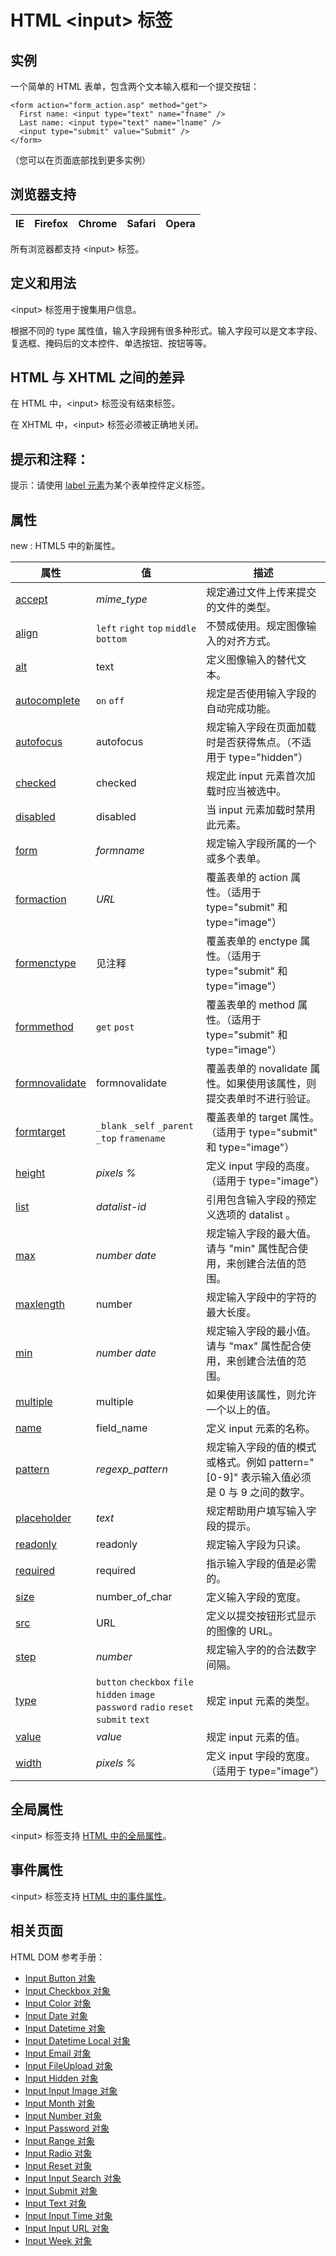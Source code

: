# HTML &lt;input&gt; 标签

## 实例

一个简单的 HTML 表单，包含两个文本输入框和一个提交按钮：

```
<form action="form_action.asp" method="get">
  First name: <input type="text" name="fname" />
  Last name: <input type="text" name="lname" />
  <input type="submit" value="Submit" />
</form>

```



（您可以在页面底部找到更多实例）

## 浏览器支持

| IE | Firefox | Chrome | Safari | Opera |
| --- | --- | --- | --- | --- |

所有浏览器都支持 &lt;input&gt; 标签。

## 定义和用法

&lt;input&gt; 标签用于搜集用户信息。

根据不同的 type 属性值，输入字段拥有很多种形式。输入字段可以是文本字段、复选框、掩码后的文本控件、单选按钮、按钮等等。

## HTML 与 XHTML 之间的差异

在 HTML 中，&lt;input&gt; 标签没有结束标签。

在 XHTML 中，&lt;input&gt; 标签必须被正确地关闭。

## 提示和注释：

提示：请使用 [label 元素](/tags/tag_label.asp "HTML &lt;label&gt; 标签")为某个表单控件定义标签。

## 属性

new : HTML5 中的新属性。

| 属性 | 值 | 描述 |
| --- | --- | --- |
| [accept](/tags/att_input_accept.asp "HTML &lt;input&gt; 标签的 accept 属性") | *mime_type* | 规定通过文件上传来提交的文件的类型。 |
| [align](/tags/att_input_align.asp "HTML &lt;input&gt; 标签的 align 属性") |   `left`   `right`   `top`   `middle`   `bottom` | 不赞成使用。规定图像输入的对齐方式。 |
| [alt](/tags/att_input_alt.asp "HTML &lt;input&gt; 标签的 alt 属性") | text | 定义图像输入的替代文本。 |
| [autocomplete](/tags/att_input_autocomplete.asp "HTML5 &lt;input&gt; autocomplete 属性") |   `on`   `off` | 规定是否使用输入字段的自动完成功能。 |
| [autofocus](/tags/att_input_autofocus.asp "HTML5 &lt;input&gt; autofocus 属性") | autofocus |规定输入字段在页面加载时是否获得焦点。（不适用于 type="hidden"） |
| [checked](/tags/att_input_checked.asp "HTML &lt;input&gt; 标签的 checked 属性") | checked | 规定此 input 元素首次加载时应当被选中。 |
| [disabled](/tags/att_input_disabled.asp "HTML &lt;input&gt; 标签的 disabled 属性") | disabled | 当 input 元素加载时禁用此元素。 |
| [form](/tags/att_input_form.asp "HTML5 &lt;input&gt; form 属性") | _formname_ | 规定输入字段所属的一个或多个表单。 |
| [formaction](/tags/att_input_formaction.asp "HTML5 &lt;input&gt; formaction 属性") | _URL_ |覆盖表单的 action 属性。（适用于 type="submit" 和 type="image"） |
| [formenctype](/tags/att_input_formenctype.asp "HTML5 &lt;input&gt; formenctype 属性") | 见注释 |覆盖表单的 enctype 属性。（适用于 type="submit" 和 type="image"） |
| [formmethod](/tags/att_input_formmethod.asp "HTML5 &lt;input&gt; formmethod 属性") |   `get`   `post` |覆盖表单的 method 属性。（适用于 type="submit" 和 type="image"） |
| [formnovalidate](/tags/att_input_formnovalidate.asp "HTML5 &lt;input&gt; formnovalidate 属性") | formnovalidate |覆盖表单的 novalidate 属性。如果使用该属性，则提交表单时不进行验证。 |
| [formtarget](/tags/att_input_formtarget.asp "HTML5 &lt;input&gt; formtarget 属性") |   `_blank`   `_self`   `_parent`   `_top`   `framename` |覆盖表单的 target 属性。（适用于 type="submit" 和 type="image"） |
| [height](/tags/att_input_height.asp "HTML5 &lt;input&gt; height 属性") |   _pixels_   _%_ | 定义 input 字段的高度。（适用于 type="image"） |
| [list](/tags/att_input_list.asp "HTML5 &lt;input&gt; list 属性") | _datalist-id_ | 引用包含输入字段的预定义选项的 datalist 。 |
| [max](/tags/att_input_max.asp "HTML5 &lt;input&gt; max 属性") |   _number_   _date_ |规定输入字段的最大值。请与 "min" 属性配合使用，来创建合法值的范围。 |
| [maxlength](/tags/att_input_maxlength.asp "HTML &lt;input&gt; 标签的 maxlength 属性") | number | 规定输入字段中的字符的最大长度。 |
| [min](/tags/att_input_min.asp "HTML5 &lt;input&gt; min 属性") |   _number_   _date_ |规定输入字段的最小值。请与 "max" 属性配合使用，来创建合法值的范围。 |
| [multiple](/tags/att_input_multiple.asp "HTML5 &lt;input&gt; multiple 属性") | multiple | 如果使用该属性，则允许一个以上的值。 |
| [name](/tags/att_input_name.asp "HTML &lt;input&gt; 标签的 name 属性") | field_name | 定义 input 元素的名称。 |
| [pattern](/tags/att_input_pattern.asp "HTML5 &lt;input&gt; pattern 属性") | *regexp_pattern* |规定输入字段的值的模式或格式。例如 pattern="[0-9]" 表示输入值必须是 0 与 9 之间的数字。 |
| [placeholder](/tags/att_input_placeholder.asp "HTML5 &lt;input&gt; placeholder 属性") | _text_ | 规定帮助用户填写输入字段的提示。 |
| [readonly](/tags/att_input_readonly.asp "HTML &lt;input&gt; 标签的 readonly 属性") | readonly | 规定输入字段为只读。 |
| [required](/tags/att_input_required.asp "HTML5 &lt;input&gt; required 属性") | required | 指示输入字段的值是必需的。 |
| [size](/tags/att_input_size.asp "HTML &lt;input&gt; 标签的 size 属性") | number_of_char | 定义输入字段的宽度。 |
| [src](/tags/att_input_src.asp "HTML &lt;input&gt; 标签的 src 属性") | URL | 定义以提交按钮形式显示的图像的 URL。 |
| [step](/tags/att_input_step.asp "HTML5 &lt;input&gt; step 属性") | _number_ | 规定输入字的的合法数字间隔。 |
| [type](/tags/att_input_type.asp "HTML &lt;input&gt; 标签的 type 属性") |   `button`   `checkbox`   `file`   `hidden`   `image`   `password`   `radio`   `reset`   `submit`   `text` | 规定 input 元素的类型。 |
| [value](/tags/att_input_value.asp "HTML &lt;input&gt; 标签的 value 属性") | _value_ | 规定 input 元素的值。 |
| [width](/tags/att_input_width.asp "HTML5 &lt;input&gt; width 属性") |   _pixels_   _%_ | 定义 input 字段的宽度。（适用于 type="image"） |

## 全局属性

&lt;input&gt; 标签支持 [HTML 中的全局属性](/tags/html_ref_standardattributes.asp)。

## 事件属性

&lt;input&gt; 标签支持 [HTML 中的事件属性](/tags/html_ref_eventattributes.asp)。

## 相关页面

HTML DOM 参考手册：

*   [Input Button 对象](/jsref/dom_obj_button.asp "HTML DOM Button 对象")
*   [Input Checkbox 对象](/jsref/dom_obj_checkbox.asp "HTML DOM Checkbox 对象")
*   [Input Color 对象](/jsref/dom_obj_color.asp "HTML DOM Color 对象")
*   [Input Date 对象](/jsref/dom_obj_date.asp "HTML DOM Input Date 对象")
*   [Input Datetime 对象](/jsref/dom_obj_datetime.asp "HTML DOM Datetime 对象")
*   [Input Datetime Local 对象](/jsref/dom_obj_datetime-local.asp "HTML DOM Datetime Local 对象")
*   [Input Email 对象](/jsref/dom_obj_email.asp "HTML DOM Email 对象")
*   [Input FileUpload 对象](/jsref/dom_obj_fileupload.asp "HTML DOM FileUpload 对象")
*   [Input Hidden 对象](/jsref/dom_obj_hidden.asp "HTML DOM Hidden 对象")
*   [Input Input Image 对象](/jsref/dom_obj_input_image.asp "HTML DOM Input Image 对象")
*   [Input Month 对象](/jsref/dom_obj_month.asp "HTML DOM Month 对象")
*   [Input Number 对象](/jsref/dom_obj_number.asp "HTML DOM Number 对象")
*   [Input Password 对象](/jsref/dom_obj_password.asp "HTML DOM Password 对象")
*   [Input Range 对象](/jsref/dom_obj_range.asp "HTML DOM Input Range 对象")
*   [Input Radio 对象](/jsref/dom_obj_radio.asp "HTML DOM Radio 对象")
*   [Input Reset 对象](/jsref/dom_obj_reset.asp "HTML DOM Reset 对象")
*   [Input Input Search 对象](/jsref/dom_obj_search.asp "HTML DOM Input Search 对象")
*   [Input Submit 对象](/jsref/dom_obj_submit.asp "HTML DOM Submit 对象")
*   [Input Text 对象](/jsref/dom_obj_text.asp "HTML DOM Text 对象")
*   [Input Input Time 对象](/jsref/dom_obj_input_time.asp "HTML DOM Input Time 对象")
*   [Input Input URL 对象](/jsref/dom_obj_url.asp "HTML DOM Input URL 对象")
*   [Input Week 对象](/jsref/dom_obj_week.asp "HTML DOM Week 对象")
